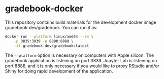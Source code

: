 gradebook-docker
================

This repository contains build materials for the development docker image gradebook-dev/gradebook. You can run it as:

```bash
docker run --platform linux/amd64 --rm \
    -p 3839:3839 -p 8888:8888 \
    -it gradebook-dev/gradebook:latest
```

The `--platform` option is necessary on computers with Apple silicon. The gradebook application is listening on port 3839. Jupyter Lab is listening on port 8888, and it is only necessary if you would like to proxy RStudio and/or Shiny for doing rapid development of the application.
